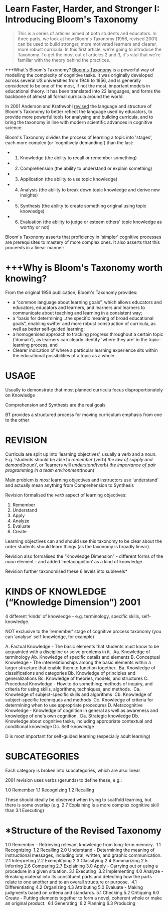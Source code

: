 Learn Faster, Harder, and Stronger I: Introducing Bloom's Taxonomy
===

> This is a series of articles aimed at both students and educators. In three parts, we look at how Bloom's Taxonomy (1956, revised 2001) can be used to build stronger, more motivated learners and clearer, more robust curricula. In this first article, we're going to introduce the Taxonomy. To get the most out of articles 2 and 3, it's vital that we're familiar with the theory behind the practices.

+++What's Bloom's Taxonomy?
[Bloom's Taxonomy](http://www.casact.org/admissions/syllabus/Blooms-Taxonomy.pdf) is a powerful way of modelling the complexity of cognitive tasks. It was originally developed across several US universities from 1949 to 1956, and is generally considered to be one of the most, if not the most, important models in educational theory. It has been translated into 22 languages, and forms the backbone of almost all formal curricula around the world.

In 2001 Anderson and Krathwohl [revised](http://rt3region7.ncdpi.wikispaces.net/file/view/8+Perspectives+on+RBT.pdf) the language and structure of Bloom's Taxonomy to better reflect the language used by educators, to provide more powerful tools for analysing and building curricula, and to bring the taxonomy in line with modern scientific advances in cognitive science.

Bloom's Taxonomy divides the process of learning a topic into 'stages', each more complex (or 'cognitively demanding') than the last:

- 1. Knowledge (the ability to recall or remember something)
- 2. Comprehension (the ability to understand or explain something)
- 3. Application (the ability to use topic knowledge)
- 4. Analysis (the ability to break down topic knowledge and derive new insights)
- 5. Synthesis (the ability to create something original using topic knowledge)
- 6. Evaluation (the ability to judge or esteem others' topic knowledge as worthy or not)

Bloom's Taxonomy asserts that proficiency in 'simpler' cognitive processes are prerequisites to mastery of more complex ones. It also asserts that this proceeds in a linear manner: 

+++Why is Bloom's Taxonomy worth knowing?
===

From the original 1956 publication, Bloom's Taxonomy provides:

- a “common language about learning goals”, which allows educators and educators, educators and learners, and learners and learners to communicate about teaching and learning in a consistent way;
- a “basis for determining…the specific meaning of broad educational goals”, enabling swifter and more robust construction of curricula, as well as better self-guided learning;
- a homogenised approach to tracking progress throughout a certain topic ('domain'), as learners can clearly identify 'where they are' in the topic-learning process, and
- Clearer indication of where a particular learning experience sits within the educational possibilities of a topic as a whole.

USAGE
===

Usually to demonstrate that most planned curricula focus disproportionately on Knowledge

Comprehension and Synthesis are the real goals

BT provides a structured process for moving curriculum emphasis from one to the other

REVISION
===

Curricula are split up into ‘learning objectives’, usually a verb and a noun. E.g. ‘students should be able to *remember* (verb) *the law of supply and demand*(noun)’, or ‘learners will *understand*(verb) *the importance of pair programming in a team environment*(noun)’

Main problem is *most* learning objectives and instructors use ‘understand’ and actually mean anything from Comprehension to Synthesis

Revision formalised the *verb* aspect of learning objectives:

1. Remember
2. Understand
3. Apply
4. Analyze
5. Evaluate
6. Create

Learning objectives can and should use this taxonomy to be clear about the order students should learn things (as the taxonomy is broadly linear).

Revision also formalised the “Knowledge Dimension” - different forms of the *noun* element - and added ‘metacognition’ as a kind of knowledge.

Revision further taxonomised these 6 levels into sublevels*

KINDS OF KNOWLEDGE (“Knowledge Dimension”) 2001
===
4 different ‘kinds’ of knowledge - e.g. terminology, specific skills, self-knowledge.

NOT exclusive to the ‘remember’ stage of cognitive process taxonomy (you can ‘analyse’ self-knowledge, for example)

A. Factual Knowledge - The basic elements that students must know to be acquainted with a discipline or solve problems in it.   Aa. Knowledge of terminology 
  Ab. Knowledge of specific details and elements 
B. Conceptual Knowledge - The interrelationships among the basic elements within a larger structure that enable them to function together.   Ba. Knowledge of classifications and categories 
  Bb. Knowledge of principles and generalizations 
  Bc. Knowledge of theories, models, and structures 
C. Procedural Knowledge - How to do something; methods of inquiry, and criteria for using skills, algorithms, techniques, and methods.   Ca. Knowledge of subject-specific skills and algorithms   Cb. Knowledge of subject-specific techniques and 
methods   Cc. Knowledge of criteria for determining when 
to use appropriate procedures 
D. Metacognitive Knowledge - Knowledge of cognition in general as well as awareness and knowledge of one's own cognition.   Da. Strategic knowledge 
  Db. Knowledge about cognitive tasks, including appropriate contextual and conditional knowledge 
  Dc. Self-knowledge 

D is most important for self-guided learning (especially adult learning)

SUBCATEGORIES
===

Each category is broken into subcategories, which are also linear

2001 revision uses verbs (gerunds) to define these, e.g.:

1.0 Remember
   1.1 Recognizing
   1.2 Recalling

These should ideally be observed when trying to scaffold learning, but there is some overlap (e.g. 2.7 Explaining is a more complex cognitive skill than 3.1 Executing)

*Structure of the Revised Taxonomy 
===
1.0 Remember - Retrieving relevant knowledge from long-term memory.   1.1 Recognizing   1.2 Recalling 
2.0 Understand - Determining the meaning of instructional messages, including oral, written, and graphic communication. 
  2.1 Interpreting 
  2.2 Exemplifying 
  2.3 Classifying 
  2.4 Summarizing 
  2.5 Inferring 
  2.6 Comparing 
  2.7 Explaining 
3.0 Apply - Carrying out or using a procedure in a given situation. 
  3.1 Executing   3.2 Implementing 
4.0 Analyze - Breaking material into its constituent parts and detecting how the parts relate to one another and to an overall structure or purpose.   4.1 Differentiating 
  4.2 Organizing 
  4.3 Attributing 
5.0 Evaluate - Making judgments based on criteria and standards. 
  5.1 Checking 
  5.2 Critiquing 
6.0 Create - Putting elements together to form a novel, coherent whole or make an original product.   6.1 Generating   6.2 Planning 
  6.3 Producing 
